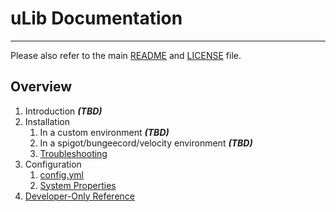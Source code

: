 # uLib Documentation

---
Please also refer to the main [README](../README.md) and [LICENSE](../LICENSE) file.

## Overview

1. Introduction **_(TBD)_**
2. Installation
    1. In a custom environment **_(TBD)_**
    2. In a spigot/bungeecord/velocity environment **_(TBD)_**
    3. [Troubleshooting](Troubleshooting.md)
3. Configuration
   1. [config.yml](../core/src/main/resources/META-INF/coreconfig.yml)
   2. [System Properties](System-Properties.md)
4. [Developer-Only Reference](DevRef.md)